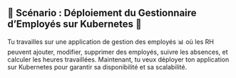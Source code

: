 ## 📌 Scénario : Déploiement du Gestionnaire d’Employés sur Kubernetes 🚀
Tu travailles sur une application de gestion des employés 📊 où les RH peuvent ajouter, modifier, supprimer des employés, suivre les absences, et calculer les heures travaillées. Maintenant, tu veux déployer ton application sur Kubernetes pour garantir sa disponibilité et sa scalabilité.
